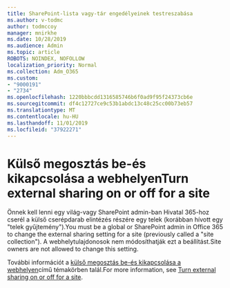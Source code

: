 ```yaml
---
title: SharePoint-lista vagy-tár engedélyeinek testreszabása
ms.author: v-todmc
author: todmccoy
manager: mnirkhe
ms.date: 10/28/2019
ms.audience: Admin
ms.topic: article
ROBOTS: NOINDEX, NOFOLLOW
localization_priority: Normal
ms.collection: Adm_O365
ms.custom:
- "9000191"
- "2734"
ms.openlocfilehash: 1220bbbcdd1316585746b6f0ad9f95f24373cb6e
ms.sourcegitcommit: df4c12727ce9c53b1abdc13c48c25cc00b73eb57
ms.translationtype: MT
ms.contentlocale: hu-HU
ms.lasthandoff: 11/01/2019
ms.locfileid: "37922271"
---
```

# <a name="turn-external-sharing-on-or-off-for-a-site"></a><span data-ttu-id="70116-102">Külső megosztás be-és kikapcsolása a webhelyen</span><span class="sxs-lookup"><span data-stu-id="70116-102">Turn external sharing on or off for a site</span></span>

<span data-ttu-id="70116-103">Önnek kell lenni egy világ-vagy SharePoint admin-ban Hivatal 365-hoz cserél a külső cserépdarab elintézés részére egy telek (korábban hívott egy "telek gyűjtemény").</span><span class="sxs-lookup"><span data-stu-id="70116-103">You must be a global or SharePoint admin in Office 365 to change the external sharing setting for a site (previously called a "site collection").</span></span> <span data-ttu-id="70116-104">A webhelytulajdonosok nem módosíthatják ezt a beállítást.</span><span class="sxs-lookup"><span data-stu-id="70116-104">Site owners are not allowed to change this setting.</span></span> 

<span data-ttu-id="70116-105">További információt a [külső megosztás be-és kikapcsolása a webhelyen](https://docs.microsoft.com/sharepoint/change-external-sharing-site)című témakörben talál.</span><span class="sxs-lookup"><span data-stu-id="70116-105">For more information, see [Turn external sharing on or off for a site](https://docs.microsoft.com/sharepoint/change-external-sharing-site).</span></span>
